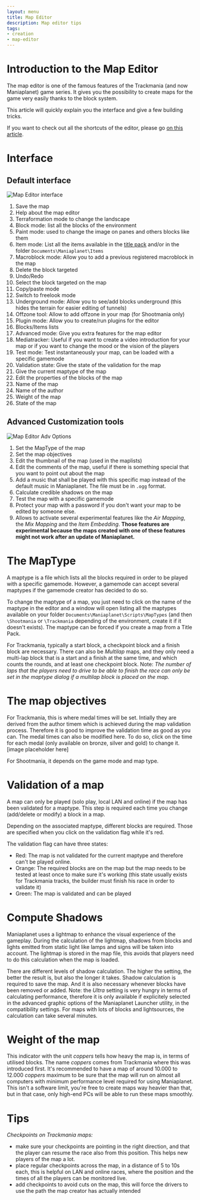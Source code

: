 ```yaml
---
layout: menu
title: Map Editor
description: Map editor tips
tags:
- creation
- map-editor
---
```


# Introduction to the Map Editor
The map editor is one of the famous features of the Trackmania (and now Maniaplanet) game series. It gives you the possibility to create maps for the game very easily thanks to the block system.

This article will quickly explain you the interface and give a few building tricks.

If you want to check out all the shortcuts of the editor, please go [on this article][1].

# Interface

## Default interface
![Map Editor interface][2]

1. Save the map
2. Help about the map editor
3. Terraformation mode to change the landscape
4. Block mode: list all the blocks of the environment
5. Paint mode: used to change the image on panes and others blocks like them
6. Item mode: List all the items available in the [title pack][3] and/or in the folder `Documents\Maniaplanet\Items`
7. Macroblock mode: Allow you to add a previous registered macroblock in the map
8. Delete the block targeted
9. Undo/Redo
10. Select the block targeted on the map
11. Copy/paste mode
12. Switch to freelook mode
13. Underground mode: Allow you to see/add blocks underground (this hides the terrain for easier editing of tunnels)
14. Offzone tool: Allow to add offzone in your map (for Shootmania only)
15. Plugin mode: Allow you to create/run plugins for the editor
16. Blocks/Items lists
17. Advanced mode: Give you extra features for the map editor
18. Mediatracker: Useful if you want to create a video introduction for your map or if you want to change the mood or the vision of the players
19. Test mode: Test instantaneously your map, can be loaded with a specific gamemode
20. Validation state: Give the state of the validation for the map
21. Give the current maptype of the map
22. Edit the properties of the blocks of the map
23. Name of the map
24. Name of the author
25. Weight of the map
26. State of the map

## Advanced Customization tools
![Map Editor Adv Options][4]

1. Set the MapType of the map
2. Set the map objectives
3. Edit the thumbnail of the map (used in the maplists)
4. Edit the comments of the map, useful if there is something special that you want to point out about the map
5. Add a music that shall be played with this specific map instead of the default music in Maniaplanet. The file must be in `.ogg` format.
6. Calculate credible shadows on the map
7. Test the map with a specific gamemode
8. Protect your map with a password if you don't want your map to be edited by someone else.
9. Allows to activate several experimental features like the *Air Mapping*, the *Mix Mapping* and the *Item Embedding*. **Those features are experimental because the maps created with one of these features might not work after an update of Maniaplanet.**

# The MapType
A maptype is a file which lists all the blocks required in order to be played with a specific gamemode. However, a gamemode can accept several maptypes if the gamemode creator has decided to do so.

To change the maptype of a map, you just need to click on the name of the maptype in the editor and a window will open listing all the maptypes available on your folder `Documents\Maniaplanet\Scripts\MapTypes` (and then `\Shootmania` or `\Trackmania` depending of the environment, create it if it doesn't exists). The maptype can be forced if you create a map from a Title Pack.

For Trackmania, typically a start block, a checkpoint block and a finish block are necessary. 
There can also be *Multilap* maps, and they only need a multi-lap block that is a start and a finish at the same time, and which counts the rounds, and at least one checkpoint block.
Note: *The number of laps that the players need to drive to be able to finish the race can only be set in the maptype dialog if a multilap block is placed on the map.*

# The map objectives 
For Trackmania, this is where medal times will be set. 
Intially they are derived from the author timem which is achieved during the map validation process.
Therefore it is good to improve the validation time as good as you can.
The medal times can also be modified here. To do so, click on the time for each medal (only available on bronze, silver and gold) to change it.
[image placeholder here]

For Shootmania, it depends on the game mode and map type.

# Validation of a map
A map can only be played (solo play, local LAN and online) if the map has been validated for a maptype. 
This step is required each time you change (add/delete or modify) a block in a map.

Depending on the associated maptype, different blocks are required. Those are specified when you click on the validation flag while it's red. 

The validation flag can have three states:

* Red: The map is not validated for the current maptype and therefore can't be played online.
* Orange: The required blocks are on the map but the map needs to be tested at least once to make sure it's working (this state usually exists for Trackmania tracks, the builder must finish his race in order to validate it)
* Green: The map is validated and can be played

# Compute Shadows
Maniaplanet uses a lightmap to enhance the visual experience of the gameplay.
During the calculation of the lightmap, shadows from blocks and lights emitted from static light like lamps and signs will be taken into account. 
The lightmap is stored in the map file, this avoids that players need to do this calculation when the map is loaded.

There are different levels of shadow calculation. The higher the setting, the better the result is, but also the longer it takes.
Shadow calculation is required to save the map. And it is also necessary whenever blocks have been removed or added.
Note: the *Ultra* setting is very hungry in terms of calculating performance, therefore it is only available if explicitely selected in the advanced graphic options of the Maniaplanet Launcher utility, in the compatibility settings.
For maps with lots of blocks and lightsources, the calculation can take several minutes.

# Weight of the map
This indicator with the unit *coppers* tells how heavy the map is, in terms of utilised blocks. The name *coppers* comes from Trackmania where this was introduced first.
It's recommended to have a map of around 10.000 to 12.000 *coppers* maximum to be sure that the map will run on almost all computers with minimum performance level required for using Maniaplanet.
This isn't a software limit, you're free to create maps way heavier than that, but in that case, only high-end PCs will be able to run these maps smoothly.

# Tips
*Checkpoints on Trackmania maps:*
- make sure your checkpoints are pointing in the right direction, and that the player can resume the race also from this position. This helps new players of the map a lot.
- place regular checkpoints across the map, in a distance of 5 to 10s each, this is helpful on LAN and online races, where the position and the times of all the players can be monitored live.
- add checkpoints to avoid cuts on the map, this will force the drivers to use the path the map creator has actually intended

[1]: ../../client/shortcuts.html#Map-Editor
[2]: ./img/Map_Editor_UI_Edited.jpg
[3]: ../title/
[4]: ./img/Map_Editor_UI2_Edited.jpg
